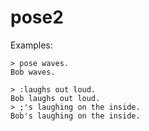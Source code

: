 # pose2
Examples:
```
> pose waves.
Bob waves.
```

```
> :laughs out loud.
Bob laughs out loud.
> ;'s laughing on the inside.
Bob's laughing on the inside.
```

